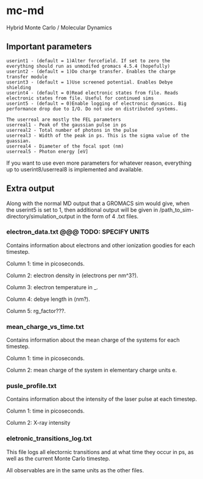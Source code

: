# mc-md
Hybrid Monte Carlo / Molecular Dynamics

## Important parameters
    userint1 - (default = 1)Alter forcefield. If set to zero the everything should run as unmodifed gromacs 4.5.4 (hopefully)
    userint2 - (default = 1)Do charge transfer. Enables the charge transfer module 
    userint3 - (default = 1)Use screened potential. Enables Debye shielding 
    userint4 - (default = 0)Read electronic states from file. Reads electronic states from file. Useful for continued sims 
    userint5 - (default = 0)Enable logging of electronic dynamics. Big performance drop due to I/O. Do not use on distributed systems.
    
    The userreal are mostly the FEL parameters
    userreal1 - Peak of the gaussian pulse in ps
    userreal2 - Total number of photons in the pulse
    userreal3 - Width of the peak in ps. This is the sigma value of the guassian.
    userreal4 - Diameter of the focal spot (nm) 
    userreal5 - Photon energy [eV]

If you want to use even more parameters for whatever reason, everything up to userint8/userreal8 is implemented and available.


## Extra output
Along with the normal MD output that a GROMACS sim would give, when the userint5 is set to 1, 
then additional output will be given in /path_to_sim-directory/simulation_output in the form of 4 .txt files.

### electron_data.txt  @@@ TODO: SPECIFY UNITS

Contains information about electrons and other ionization goodies for each timestep.

Column 1: time in picoseconds.

Column 2: electron density in (electrons per nm^3?).

Column 3: electron temperature in _.

Column 4: debye length in (nm?).

Column 5: rg_factor???.


### mean_charge_vs_time.txt 

Contains information about the mean charge of the systems for each timestep.

Column 1: time in picoseconds.

Column 2: mean charge of the system in elementary charge units e.


### pusle_profile.txt

Contains information about the intensity of the laser pulse at each timestep.

Column 1: time in picoseconds.

Column 2: X-ray intensity


### eletronic_transitions_log.txt

This file logs all electornic transitions and at what time they occur in ps, as well as the current Monte Carlo timestep.

All observables are in the same units as the other files.


